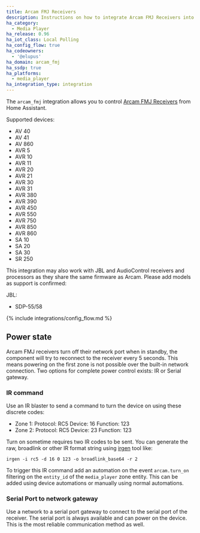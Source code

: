 ```yaml
---
title: Arcam FMJ Receivers
description: Instructions on how to integrate Arcam FMJ Receivers into Home Assistant.
ha_category:
  - Media Player
ha_release: 0.96
ha_iot_class: Local Polling
ha_config_flow: true
ha_codeowners:
  - '@elupus'
ha_domain: arcam_fmj
ha_ssdp: true
ha_platforms:
  - media_player
ha_integration_type: integration
---
```


The `arcam_fmj` integration allows you to control [Arcam FMJ Receivers](https://www.arcam.co.uk/range/fmj.htm) from Home Assistant.

Supported devices:

- AV 40
- AV 41
- AV 860
- AVR 5
- AVR 10
- AVR 11
- AVR 20
- AVR 21
- AVR 30
- AVR 31
- AVR 380
- AVR 390
- AVR 450
- AVR 550
- AVR 750
- AVR 850
- AVR 860
- SA 10
- SA 20
- SA 30
- SR 250

This integration may also work with JBL and AudioControl receivers and processors as they share the same firmware as Arcam. Please add models as support is confirmed:

JBL:

- SDP-55/58

{% include integrations/config_flow.md %}

## Power state

Arcam FMJ receivers turn off their network port when in standby, the component will try to reconnect to the receiver every 5 seconds. This means powering on the first zone is not possible over the built-in network connection. Two options for complete power control exists: IR or Serial gateway.

### IR command

Use an IR blaster to send a command to turn the device on using these discrete codes:

- Zone 1: Protocol: RC5 Device: 16 Function: 123
- Zone 2: Protocol: RC5 Device: 23 Function: 123

Turn on sometime requires two IR codes to be sent. You can generate the raw, broadlink or other IR format string using [irgen](https://github.com/elupus/irgen) tool like:

```shell
irgen -i rc5 -d 16 0 123 -o broadlink_base64 -r 2
```

To trigger this IR command add an automation on the event `arcam.turn_on` filtering on
the `entity_id` of the `media_player` zone entity. This can be added using device automations
or manually using normal automations.

### Serial Port to network gateway

Use a network to a serial port gateway to connect to the serial port of the
receiver. The serial port is always available and can power on the device.
This is the most reliable communication method as well.
